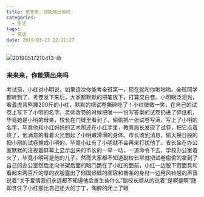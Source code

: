 ```yaml
---
title: 来来来，你能猜出来吗
categories:
  - 生活
tags:
  - 笑话
date: 2019-03-23 22:11:27
---
```

![20190517210413-命](https://gitee.com/bookandmusic/imgs/raw/master/uPic/2020%2005/20190517210413-命%20.jpg)
<!--more-->

### 来来来，你能猜出来吗

 考试前，小红对小明说，如果这次你能考全班第一，现在就和你啪啪啪。全班同学都听到了，考卷发下来后，大家都默默的把笔放下，打算交白卷。小明眼泛泪光，看着虎背熊腰200斤的小红，默默的把试卷撕碎吃了！小红微微一笑，在自己的试卷上写下了小明的名字。老师改卷的时候把唯一一份写答案的试卷扔进了碎纸机，毕竟她是小明的母亲，校长在门缝里看到了，偷偷把一张试卷写满，写上了小明的名字，毕竟他和小红妈妈的艺术照还在小红手里，教育局长发现了试卷，把它点着烧了，他满意的看着火光想起了小明嫩滑滑的身体。市长收到消息，偷天换日般的把小刚的试卷换成小明的，毕竟小红有了小明就不会再来打扰他了。省长坐在办公室默默的注视着屏幕上显示出来的市长的一举一动，一道命令下去，学校办公室着火了，毕竟小明可是他的儿子。然而大家都不知道副校长早就把试卷偷偷的拿到了自己的办公室然后走向书架后面的暗门跪在了小红的面前，小红一边脱下假面具和看起来两百斤的厚的衣服露出了倾国倾城的面容和苗条的身材一边用风铃般的声音说着“关于爱情我们永远都不知道他会发生些什么”副校长顺从的说着“是啊是啊”随即含住了小红那比自己还大的丁丁，陶醉的闭上了眼